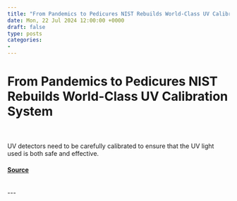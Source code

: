 ```yaml
---
title: "From Pandemics to Pedicures NIST Rebuilds World-Class UV Calibration System"
date: Mon, 22 Jul 2024 12:00:00 +0000
draft: false
type: posts
categories: 
- 
---
```

# From Pandemics to Pedicures NIST Rebuilds World-Class UV Calibration System

<br/>

<br/>
UV detectors need to be carefully calibrated to ensure that the UV light used is both safe and effective.

#### [Source](https://www.nist.gov/news-events/news/2024/07/pandemics-pedicures-nist-rebuilds-world-class-uv-calibration-system)

<br/>
---
